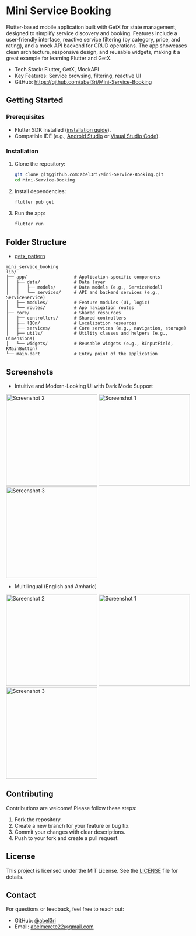 # Mini Service Booking

Flutter-based mobile application built with GetX for state management, designed to simplify service discovery and booking. Features include a user-friendly interface, reactive service filtering (by category, price, and rating), and a mock API backend for CRUD operations. The app showcases clean architecture, responsive design, and reusable widgets, making it a great example for learning Flutter and GetX.

- Tech Stack: Flutter, GetX, MockAPI
- Key Features: Service browsing, filtering, reactive UI
- GitHub: https://github.com/abel3ri/Mini-Service-Booking

## Getting Started

### Prerequisites

- Flutter SDK installed ([installation guide](https://docs.flutter.dev/get-started/install)).
- Compatible IDE (e.g., [Android Studio](https://developer.android.com/studio) or [Visual Studio Code](https://code.visualstudio.com/)).

### Installation

1. Clone the repository:
   ```bash
   git clone git@github.com:abel3ri/Mini-Service-Booking.git
   cd Mini-Service-Booking
   ```

2. Install dependencies:
   ```bash
   flutter pub get
   ```

3. Run the app:
   ```bash
   flutter run
   ```

## Folder Structure
- [getx_pattern](https://github.com/kauemurakami/getx_pattern)
```
mini_service_booking
lib/
├── app/                  # Application-specific components
│   ├── data/             # Data layer
│   │   ├── models/       # Data models (e.g., ServiceModel)
│   │   └── services/     # API and backend services (e.g., ServiceService)
│   ├── modules/          # Feature modules (UI, logic)
│   └── routes/           # App navigation routes
├── core/                 # Shared resources
│   ├── controllers/      # Shared controllers
│   ├── l10n/             # Localization resources
│   ├── services/         # Core services (e.g., navigation, storage)
│   ├── utils/            # Utility classes and helpers (e.g., Dimensions)
│   └── widgets/          # Reusable widgets (e.g., RInputField, RMainButton)
└── main.dart             # Entry point of the application
```

## Screenshots
- Intuitive and Modern-Looking UI with Dark Mode Support
<img src="https://github.com/user-attachments/assets/1813462e-3f31-44ab-b11f-c85a980a930f" alt="Screenshot 2" width="250">
<img src="https://github.com/user-attachments/assets/f37c6c80-3353-4e3f-b8a8-3f0a886c21e0" alt="Screenshot 1" width="250">
<img src="https://github.com/user-attachments/assets/cc2d9f5b-b434-48cd-a4c3-61a774a6b869" alt="Screenshot 3" width="250">

- Multilingual (English and Amharic)
<img src="https://github.com/user-attachments/assets/66c8e408-bffc-4702-8c7e-dcab0f4896ef" alt="Screenshot 2" width="250">
<img src="https://github.com/user-attachments/assets/6df9143b-89a1-4f53-83a6-0c39f072b538" alt="Screenshot 1" width="250">
<img src="https://github.com/user-attachments/assets/71ce486e-7105-4c01-8d1b-b236930bcf91" alt="Screenshot 3" width="250">


## Contributing

Contributions are welcome! Please follow these steps:

1. Fork the repository.
2. Create a new branch for your feature or bug fix.
3. Commit your changes with clear descriptions.
4. Push to your fork and create a pull request.

## License

This project is licensed under the MIT License. See the [LICENSE](LICENSE) file for details.

## Contact

For questions or feedback, feel free to reach out:

- GitHub: [@abel3ri](https://github.com/abel3ri)
- Email: [abelmerete22@gmail.com](mailto:abelmerete22@gmail.com)

